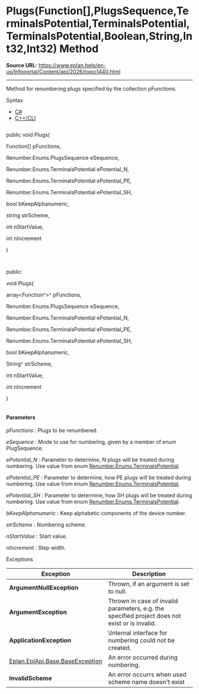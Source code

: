 # Plugs(Function[],PlugsSequence,TerminalsPotential,TerminalsPotential,TerminalsPotential,Boolean,String,Int32,Int32) Method

**Source URL:** https://www.eplan.help/en-us/Infoportal/Content/api/2026/topic1440.html

---

Method for renumbering plugs specified by the collection pFunctions.

Syntax

- [C#](#i-syntax-CS)
- [C++/CLI](#i-syntax-CPP2005)

```
```
public void Plugs( 

   Function[] pFunctions,

   Renumber.Enums.PlugsSequence eSequence,

   Renumber.Enums.TerminalsPotential ePotential_N,

   Renumber.Enums.TerminalsPotential ePotential_PE,

   Renumber.Enums.TerminalsPotential ePotential_SH,

   bool bKeepAlphanumeric,

   string strScheme,

   int nStartValue,

   int nIncrement

)
```
```

```
```
public:

void Plugs( 

   array<Function^>^ pFunctions,

   Renumber.Enums.PlugsSequence eSequence,

   Renumber.Enums.TerminalsPotential ePotential_N,

   Renumber.Enums.TerminalsPotential ePotential_PE,

   Renumber.Enums.TerminalsPotential ePotential_SH,

   bool bKeepAlphanumeric,

   String^ strScheme,

   int nStartValue,

   int nIncrement

)
```
```

#### Parameters

*pFunctions*
:   Plugs to be renumbered.

*eSequence*
:   Mode to use for numbering, given by a member of enum PlugSequence.

*ePotential\_N*
:   Parameter to determine, N plugs will be treated during numbering. Use value from enum [Renumber.Enums.TerminalsPotential](Eplan.EplApi.HEServicesu~Eplan.EplApi.HEServices.Renumber+Enums+TerminalsPotential.html).

*ePotential\_PE*
:   Parameter to determine, how PE plugs will be treated during numbering. Use value from enum [Renumber.Enums.TerminalsPotential](Eplan.EplApi.HEServicesu~Eplan.EplApi.HEServices.Renumber+Enums+TerminalsPotential.html).

*ePotential\_SH*
:   Parameter to determine, how SH plugs will be treated during numbering. Use value from enum [Renumber.Enums.TerminalsPotential](Eplan.EplApi.HEServicesu~Eplan.EplApi.HEServices.Renumber+Enums+TerminalsPotential.html).

*bKeepAlphanumeric*
:   Keep alphabetic components of the device number.

*strScheme*
:   Numbering scheme.

*nStartValue*
:   Start value.

*nIncrement*
:   Step width.

Exceptions

| Exception | Description |
| --- | --- |
| **ArgumentNullException** | Thrown, if an argument is set to null. |
| **ArgumentException** | Thrown in case of invalid parameters, e.g. the specified project does not exist or is invalid. |
| **ApplicationException** | \Internal interface for numbering could not be created. |
| [Eplan.EplApi.Base.BaseException](Eplan.EplApi.Baseu~Eplan.EplApi.Base.BaseException.html) | An error occurred during numbering. |
| **InvalidScheme** | An error occurrs when used scheme name doesn't exist |
